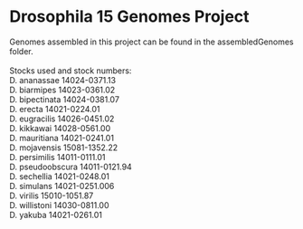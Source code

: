 # Drosophila 15 Genomes Project

Genomes assembled in this project can be found in the assembledGenomes folder. <br>
<br>
Stocks used and stock numbers:<br>
D. ananassae	14024-0371.13<br>
D. biarmipes	14023-0361.02<br>
D. bipectinata	14024-0381.07<br>
D. erecta	14021-0224.01<br>
D. eugracilis	14026-0451.02<br>
D. kikkawai	14028-0561.00<br>
D. mauritiana	14021-0241.01<br>
D. mojavensis	15081-1352.22<br>
D. persimilis	14011-0111.01<br>
D. pseudoobscura	14011-0121.94<br>
D. sechellia	14021-0248.01<br>
D. simulans	14021-0251.006<br>
D. virilis	15010-1051.87<br>
D. willistoni	14030-0811.00<br>
D. yakuba	14021-0261.01<br>
